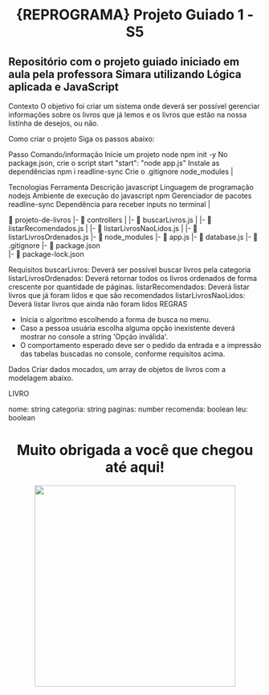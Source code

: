 <span align="center">

#  {REPROGRAMA} Projeto Guiado 1 - S5 </h2>

</span>

## Repositório com o projeto guiado iniciado em aula pela professora Simara utilizando Lógica aplicada e JavaScript

Contexto
O objetivo foi criar um sistema onde deverá ser possível gerenciar informações sobre os livros que já lemos e os livros que estão na nossa listinha de desejos, ou não.

Como criar o projeto
Siga os passos abaixo:

Passo	Comando/informação
Inicie um projeto node	npm init -y
No package.json, crie o script start	"start": "node app.js"
Instale as dependências	npm i readline-sync
Crie o .gitignore	node_modules
|

Tecnologias
Ferramenta	Descrição
javascript	Linguagem de programação
nodejs	Ambiente de execução do javascript
npm	Gerenciador de pacotes
readline-sync	Dependência para receber inputs no terminal
|

 📁 projeto-de-livros
   |- 📁 controllers
   |     |- 📄 buscarLivros.js
   |     |- 📄 listarRecomendados.js
   |     |- 📄 listarLivrosNaoLidos.js
   |     |- 📄 listarLivrosOrdenados.js
   |- 📁 node_modules
   |- 📄 app.js
   |- 📄 database.js
   |- 📄 .gitignore
   |- 📄 package.json  
   |- 📄 package-lock.json
   
Requisitos
 buscarLivros: Deverá ser possível buscar livros pela categoria
 listarLivrosOrdenados: Deverá retornar todos os livros ordenados de forma crescente por quantidade de páginas.
 listarRecomendados: Deverá listar livros que já foram lidos e que são recomendados
 listarLivrosNaoLidos: Deverá listar livros que ainda não foram lidos
REGRAS

- Inicia o algoritmo escolhendo a forma de busca no menu.
- Caso a pessoa usuária escolha alguma opção inexistente deverá mostrar no console a string 'Opção inválida'.
- O comportamento esperado deve ser o pedido da entrada e a impressão das tabelas buscadas no console, conforme requisitos acima.

Dados
Criar dados mocados, um array de objetos de livros com a modelagem abaixo.

LIVRO

nome: string
categoria: string
paginas: number
recomenda: boolean
leu: boolean


<span align="center">

#  Muito obrigada a você que chegou até aqui! </h2>

</span>

</span>
<div align="center">
<img src="https://user-images.githubusercontent.com/101025726/165316662-4017a64c-061b-431e-af3a-141b7208b999.gif" width="400px" />
</div>
